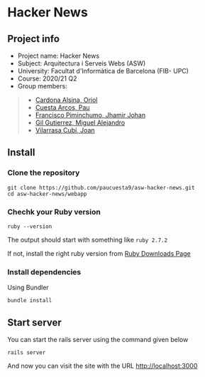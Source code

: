# Hacker News


## Project info
- Project name: Hacker News
- Subject: Arquitectura i Serveis Webs (ASW)
- University: Facultat d'Informàtica de Barcelona (FIB- UPC)
- Course: 2020/21 Q2
- Group members:

> - [Cardona Alsina, Oriol](mailto:oriol.cardona@estudiantat.upc.edu)
> - [Cuesta Arcos, Pau](mailto:pau.cuesta.arcos@estudianta.upc.edu)
> - [Francisco Piminchumo, Jhamir Johan](mailto:jhamir.johan.francisco@estudiantat.upc.edu)
> - [Gil Gutierrez, Miguel Alejandro](mailto:miguel.alejandro.gil@estudiantat.upc.edu)
> - [Vilarrasa Cubí, Joan](mailto:joan.vilarrasa@estudiantat.upc.edu)

## Install
### Clone the repository
```shell
git clone https://github.com/paucuesta9/asw-hacker-news.git
cd asw-hacker-news/webapp
```

### Chechk your Ruby version
```shell
ruby --version
```

The output should start with something like `ruby 2.7.2`

If not, install the right ruby version from [Ruby Downloads Page](https://www.ruby-lang.org/en/downloads/)

### Install dependencies
Using Bundler
```shell
bundle install
```

## Start server
You can start the rails server using the command given below
```shell
rails server
```
And now you can visit the site with the URL [http://localhost:3000](http://localhost:3000)
